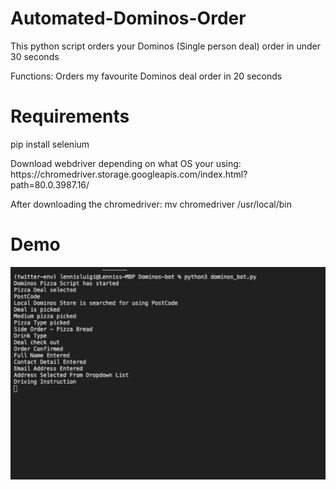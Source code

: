 # Automated-Dominos-Order
This python script orders your Dominos (Single person deal) order in under 30 seconds 
<p>Functions: Orders my favourite Dominos deal order in 20 seconds</p>

# Requirements
<p>pip install selenium</p>
<p>Download webdriver depending on what OS your using: https://chromedriver.storage.googleapis.com/index.html?path=80.0.3987.16/ </p>
<p>After downloading the chromedriver: mv chromedriver /usr/local/bin

# Demo

<p></p>

![](first.GIF)
